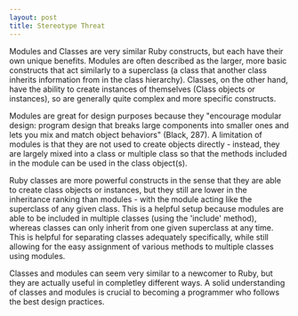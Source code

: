 ```yaml
---
layout: post
title: Stereotype Threat
---
```

Modules and Classes are very similar Ruby constructs, but each have their own unique benefits. Modules are often described as the larger, more basic constructs that act similarly to a superclass (a class that another class inherits information from in the class hierarchy). Classes, on the other hand, have the ability to create instances of themselves (Class objects or instances), so are generally quite complex and more specific constructs.

Modules are great for design purposes because they "encourage modular design: program design that breaks large components into smaller ones and lets you mix and match object behaviors" (Black, 287). A limitation of modules is that they are not used to create objects directly - instead, they are largely mixed into a class or multiple class so that the methods included in the module can be used in the class object(s).

Ruby classes are more powerful constructs in the sense that they are able to create class objects or instances, but they still are lower in the inheritance ranking than modules - with the module acting like the superclass of any given class. This is a helpful setup because modules are able to be included in multiple classes (using the 'include' method), whereas classes can only inherit from one given superclass at any time. This is helpful for separating classes adequately specifically, while still allowing for the easy assignment of various methods to multiple classes using modules.

Classes and modules can seem very similar to a newcomer to Ruby, but they are actually useful in completley different ways. A solid understanding of classes and modules is crucial to becoming a programmer who follows the best design practices.
